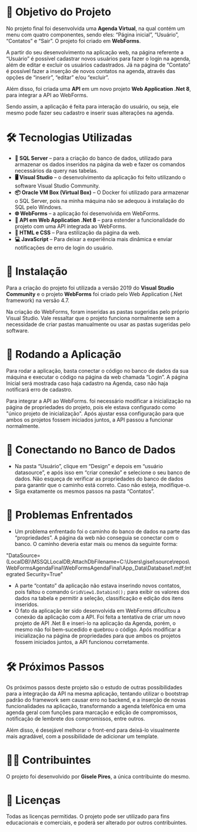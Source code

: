 # 🎯 Objetivo do Projeto

No projeto final foi desenvolvida uma **Agenda Virtual**, na qual contém um menu com quatro componentes, sendo eles: “Página inicial”, “Usuário”, “Contatos” e “Sair”. O projeto foi criado em **WebForms**.

A partir do seu desenvolvimento na aplicação web, na página referente a “Usuário” é possível cadastrar novos usuários para fazer o login na agenda, além de editar e excluir os usuários cadastrados. Já na página de “Contato” é possível fazer a inserção de novos contatos na agenda, através das opções de “inserir”, “editar” e/ou “excluir”.

Além disso, foi criada uma **API** em um novo projeto **Web Application .Net 8**, para integrar a API ao WebForms. 

Sendo assim, a aplicação é feita para interação do usuário, ou seja, ele mesmo pode fazer seu cadastro e inserir suas alterações na agenda.

# 🛠️ Tecnologias Utilizadas

- **💽 SQL Server** – para a criação do banco de dados, utilizado para armazenar os dados inseridos na página da web e fazer os comandos necessários da query nas tabelas.
- **🖥️ Visual Studio** – o desenvolvimento da aplicação foi feito utilizando o software Visual Studio Community.
- **📦 Oracle VM Box (Virtual Box)** – O Docker foi utilizado para armazenar o SQL Server, pois na minha máquina não se adequou à instalação do SQL pelo Windows.
- **🌐 WebForms** – a aplicação foi desenvolvida em WebForms.
- **🔌 API em Web Application .Net 8** – para estender a funcionalidade do projeto com uma API integrada ao WebForms.
- **🎨 HTML e CSS** – Para estilização da página da web.
- **💻 JavaScript** – Para deixar a experiência mais dinâmica e enviar notificações de erro de login do usuário.

# 📝 Instalação

Para a criação do projeto foi utilizada a versão 2019 do **Visual Studio Community** e o projeto **WebForms** foi criado pelo Web Application (.Net framework) na versão 4.7.

Na criação do WebForms, foram inseridas as pastas sugeridas pelo próprio Visual Studio.
Vale ressaltar que o projeto funciona normalmente sem a necessidade de criar pastas manualmente ou usar as pastas sugeridas pelo software.

# 🚀 Rodando a Aplicação

Para rodar a aplicação, basta conectar o código no banco de dados da sua máquina e executar o código na página da web chamada “Login”.
A página Inicial será mostrada caso haja cadastro na Agenda, caso não haja notificará erro de cadastro.

Para integrar a API ao WebForms. foi necessário modificar a inicialização na página de propriedades do projeto, pois ele estava configurado como "único projeto de inicialização". Após ajustar essa configuração para que ambos os projetos fossem iniciados juntos, a API passou a funcionar normalmente.

# 🔗 Conectando no Banco de Dados

- Na pasta “Usuário”, clique em “Design” e depois em “usuário datasource”, e após isso em “criar conexão” e selecione o seu banco de dados. Não esqueça de verificar as propriedades do banco de dados para garantir que o caminho está correto. Caso não esteja, modifique-o.
- Siga exatamente os mesmos passos na pasta “Contatos”.

# 🐛 Problemas Enfrentados

- Um problema enfrentado foi o caminho do banco de dados na parte das “propriedades”. A página da web não conseguia se conectar com o banco. O caminho deveria estar mais ou menos da seguinte forma:

"DataSource=(LocalDB)\MSSQLLocalDB;AttachDbFilename=C:\Users\gisel\source\repos\WebFormsAgendaFinal\WebFormsAgendaFinal\App_Data\Database1.mdf;Integrated Security=True"

- A parte “contato” da aplicação não estava inserindo novos contatos, pois faltou o comando `GridView1.Databind();` para exibir os valores dos dados na tabela e permitir a seleção, classificação e edição dos itens inseridos.
- O fato da aplicação ter sido desenvolvida em WebForms dificultou a conexão da aplicação com a API. Foi feita a tentativa de criar um novo projeto de API .Net 8 e inseri-lo na aplicação da Agenda, porém, o mesmo não foi bem-sucedido e quebrou o código. Após modificar a inicialização na página de propriedades para que ambos os projetos fossem iniciados juntos, a API funcionou corretamente.

# 🛠 Próximos Passos

Os próximos passos deste projeto são o estudo de outras possibilidades para a integração da API na mesma aplicação, tentando utilizar o bootstrap padrão do framework sem causar erro no backend, e a inserção de novas funcionalidades na aplicação, transformando a agenda telefônica em uma agenda geral com funções para marcação e edição de compromissos, notificação de lembrete dos compromissos, entre outros.

Além disso, é desejável melhorar o front-end para deixá-lo visualmente mais agradável, com a possibilidade de adicionar um template.

# 👩‍💻 Contribuintes

O projeto foi desenvolvido por **Gisele Pires**, a única contribuinte do mesmo.

# 📜 Licenças

Todas as licenças permitidas. O projeto pode ser utilizado para fins educacionais e comerciais, e poderá ser alterado por outros contribuintes.
